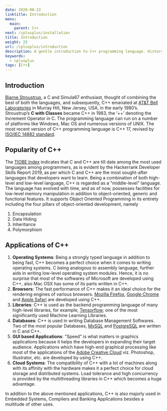 ```yaml
---
date: 2020-08-22
linktitle: Introduction
menu:
  main:
    parent: C++
next: /cplusplus/installation
title: Introduction
weight: 25
url: /cplusplus/introduction
description: A gentle introduction to C++ programming language. History, Popularity and Applications.
keywords:
  - cplusplus
tags: [C++]  
---
```

## Introduction
[Bjarne Stroustrup](https://www.stroustrup.com/), a C and Simula67 enthusiast, thought of combining the best of both the languages, and subsequently, C++ emanated at [AT&T Bell Laboratories](https://en.wikipedia.org/wiki/Bell_Labs) in Murray Hill, New Jersey, USA, in the early 1980’s. Stroustrup’s **C with Classes** became C++ in 1983, the ‘++’ denoting the Increment Operator in C. The programming language can run on a number of platforms like Windows, Mac OS and numerous versions of UNIX. The most recent version of C++ programming language is C++ 17, revised by [ISO/IEC 14882 standard](https://isocpp.org/std/the-standard).

## Popularity of C++
The [TIOBE Index](https://www.tiobe.com/tiobe-index/cplusplus/) indicates that C and C++ are till date among the most used languages among programmers, as is evident by the Hackerrank Developer Skills Report 2019, as per which C and C++ are the most sought-after languages that developers want to learn. Being a combination of both high-level and low-level language, C++ is regarded as a "middle-level" language. The language has evolved with time, and as of now, possesses facilities for low-level memory manipulation in addition to object-oriented, generic and functional features. It supports Object Oriented Programming in its entirety including the four pillars of object-oriented development, namely

1. Encapsulation
2. Data Hiding
3. Inheritance
4. Polymorphism

## Applications of C++
1. **Operating Systems**:
Being a strongly typed language in addition to being fast, C++ becomes a perfect choice when it comes to writing operating systems. C being analogous to assembly language, further aids in writing low-level operating system modules. Hence, it is no surprise that most of the softwares of Microsoft are developed using C++, also Mac OSX has some of its parts written in C++.
2. **Browsers**:
The fast performance of C++ makes it an ideal choice for the rendering engines of various browsers. [Mozilla Firefox](https://www.mozilla.org/en-US/firefox/new/), [Google Chrome](https://www.google.com/chrome/) and [Apple Safari](https://www.apple.com/in/safari/) are developed using C++.
3. **Libraries**:
C++ is used as the backend programming language of many high-level libraries, for example, [Tensorflow](https://www.tensorflow.org/); one of the most significantly used Machine Learning Libraries.
4. **Databases**:
C++ is used in writing Database Management Softwares. Two of the most popular Databases, [MySQL](https://www.mysql.com/) and [PostgreSQL](https://www.postgresql.org/) are written in C and C++.
5. **GUI based Applications**:
"Speed" is what matters in graphics applications because it helps the developers in expanding their target audience. Applications which have high-end graphical processing like most of the applications of the [Adobe Creative Cloud](https://www.adobe.com/in/creativecloud.html) viz. Photoshop, Illustrator, etc. are developed by using C++.
6. **Cloud Systems**:
The compatibility of C++ with a lot of machines along with its affinity with the hardware makes it a perfect choice for cloud storage and distributed systems. Load tolerance and high concurrency is provided by the multithreading libraries in C++ which becomes a huge advantage. 

In addition to the above mentioned applications, C++ is also majorly used in Embedded Systems, Compilers and Banking Applications besides a multitude of other uses.
